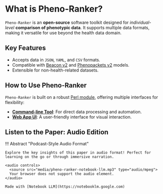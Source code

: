 # What is Pheno-Ranker?

`Pheno-Ranker` is an **open-source** software toolkit designed for _individual-level_ **comparison of phenotypic data**. It supports multiple data formats, making it versatile for use beyond the health data domain.

## Key Features
- Accepts data in `JSON`, `YAML`, and `CSV` formats.
- Compatible with [Beacon v2](bff.md) and [Phenopackets v2](pxf.md) models.
- Extensible for non-health-related datasets.

## How to Use Pheno-Ranker

`Pheno-Ranker` is built on a robust [Perl module](https://metacpan.org/pod/Pheno::Ranker), offering multiple interfaces for flexibility:

- **[Command-line Tool](usage.md#synopsis)**: For direct data processing and automation.
- **[Web App UI](https://pheno-ranker.cnag.eu)**: A user-friendly interface for visual interaction.

## Listen to the Paper: Audio Edition

!!! Abstract "Podcast-Style Audio Format"

    Explore the key insights of this paper in audio format! Perfect for learning on the go or through immersive narration.

    <audio controls>
      <source src="media/pheno-ranker-notebook-llm.mp3" type="audio/mpeg">
      Your browser does not support the audio element.
    </audio>

    Made with [Notebook LLM](https://notebooklm.google.com)
